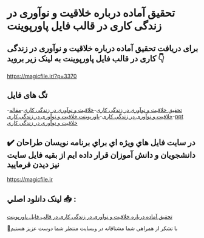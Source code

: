# تحقیق آماده درباره خلاقیت و نوآوری در زندگی کاری در قالب فایل پاورپوینت

## برای دریافت تحقیق آماده درباره خلاقیت و نوآوری در زندگی کاری در قالب فایل پاورپوینت به لینک زیر بروید 👇

https://magicfile.ir/?p=3370

## تگ های فایل

-[تحقیق خلاقیت و نوآوری در زندگی کاری](https://magicfile.ir/product/%d8%aa%d8%ad%d9%82%db%8c%d9%82-%d8%ae%d9%84%d8%a7%d9%82%db%8c%d8%aa-%d9%88-%d9%86%d9%88%d8%a2%d9%88%d8%b1%db%8c-%d8%af%d8%b1-%d8%b2%d9%86%d8%af%da%af%db%8c-%da%a9%d8%a7%d8%b1%db%8c-%d8%af%d8%b1-%d9%be%d8%a7%d9%88%d8%b1%d9%be%d9%88%db%8c%d9%86%d8%aa/)-[خلاقیت و نوآوری در زندگی کاری](https://magicfile.ir/product/%d8%aa%d8%ad%d9%82%db%8c%d9%82-%d8%ae%d9%84%d8%a7%d9%82%db%8c%d8%aa-%d9%88-%d9%86%d9%88%d8%a2%d9%88%d8%b1%db%8c-%d8%af%d8%b1-%d8%b2%d9%86%d8%af%da%af%db%8c-%da%a9%d8%a7%d8%b1%db%8c-%d8%af%d8%b1-%d9%be%d8%a7%d9%88%d8%b1%d9%be%d9%88%db%8c%d9%86%d8%aa/)-[مقاله خلاقیت و نوآوری در زندگی کاری](https://magicfile.ir/product/%d8%aa%d8%ad%d9%82%db%8c%d9%82-%d8%ae%d9%84%d8%a7%d9%82%db%8c%d8%aa-%d9%88-%d9%86%d9%88%d8%a2%d9%88%d8%b1%db%8c-%d8%af%d8%b1-%d8%b2%d9%86%d8%af%da%af%db%8c-%da%a9%d8%a7%d8%b1%db%8c-%d8%af%d8%b1-%d9%be%d8%a7%d9%88%d8%b1%d9%be%d9%88%db%8c%d9%86%d8%aa/)-[پاورپوینت خلاقیت و نوآوری در زندگی کاری](https://magicfile.ir/product/%d8%aa%d8%ad%d9%82%db%8c%d9%82-%d8%ae%d9%84%d8%a7%d9%82%db%8c%d8%aa-%d9%88-%d9%86%d9%88%d8%a2%d9%88%d8%b1%db%8c-%d8%af%d8%b1-%d8%b2%d9%86%d8%af%da%af%db%8c-%da%a9%d8%a7%d8%b1%db%8c-%d8%af%d8%b1-%d9%be%d8%a7%d9%88%d8%b1%d9%be%d9%88%db%8c%d9%86%d8%aa/)-[ppt خلاقیت و نوآوری در زندگی کاری](https://magicfile.ir/product/%d8%aa%d8%ad%d9%82%db%8c%d9%82-%d8%ae%d9%84%d8%a7%d9%82%db%8c%d8%aa-%d9%88-%d9%86%d9%88%d8%a2%d9%88%d8%b1%db%8c-%d8%af%d8%b1-%d8%b2%d9%86%d8%af%da%af%db%8c-%da%a9%d8%a7%d8%b1%db%8c-%d8%af%d8%b1-%d9%be%d8%a7%d9%88%d8%b1%d9%be%d9%88%db%8c%d9%86%d8%aa/)

## ✔️ در سايت فايل هاي ويژه اي براي برنامه نويسان طراحان دانشجويان و دانش آموزان قرار داده ايم از بقيه فايل سايت نيز ديدن فرماييد

https://magicfile.ir


## لينک دانلود اصلي 📥 :

[تحقیق آماده درباره خلاقیت و نوآوری در زندگی کاری در قالب فایل پاورپوینت](https://magicfile.ir/product/%d8%aa%d8%ad%d9%82%db%8c%d9%82-%d8%ae%d9%84%d8%a7%d9%82%db%8c%d8%aa-%d9%88-%d9%86%d9%88%d8%a2%d9%88%d8%b1%db%8c-%d8%af%d8%b1-%d8%b2%d9%86%d8%af%da%af%db%8c-%da%a9%d8%a7%d8%b1%db%8c-%d8%af%d8%b1-%d9%be%d8%a7%d9%88%d8%b1%d9%be%d9%88%db%8c%d9%86%d8%aa/) 


🙏با تشکر از همراهي شما مشتاقانه در وبسایت منتظر شما دوست عزیز هستیم

